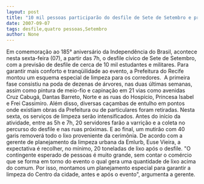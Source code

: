 ```yaml
---
layout: post
title: "10 mil pessoas participarão do desfile de Sete de Setembro e produzirão 20 mil toneladas de lixo"
date: 2007-09-07
tags: desfile,quatro pessoas,Setembro
author: None
---
```

Em comemora&ccedil;&atilde;o ao 185&deg; anivers&aacute;rio da Independ&ecirc;ncia do Brasil, acontece nesta sexta-feira (07), a partir das 7h, o desfile c&iacute;vico de Sete de Setembro, com a previs&atilde;o de desfile de cerca de 10 mil estudantes e militares.
Para garantir mais conforto e tranq&uuml;ilidade ao evento, a Prefeitura do Recife montou um esquema especial de limpeza para os corredores.&nbsp; A primeira fase consistiu na poda de dezenas de &aacute;rvores, nas duas &uacute;ltimas semanas, assim como pintura de meio-fio e capina&ccedil;&atilde;o em 21 vias como avenidas Cruz Cabug&aacute;, Dantas Barreto, Norte e as ruas do Hosp&iacute;cio, Princesa Isabel e Frei Cassimiro. Al&eacute;m disso, diversas ca&ccedil;ambas de entulho em pontos onde existiam obras da Prefeitura ou de particulares foram retiradas.
Nesta sexta, os servi&ccedil;os de limpeza ser&atilde;o intensificados. Antes do in&iacute;cio da atividade, entre as 5h e 7h, 20 servidores far&atilde;o a varri&ccedil;&atilde;o e a coleta no percurso do desfile e nas ruas pr&oacute;ximas. E ao final, um mutir&atilde;o com 40 garis remover&aacute; todo o lixo proveniente da cerim&ocirc;nia.
De acordo com a gerente de planejamento da limpeza urbana da Emlurb, Euse Vieira, a expectativa &eacute; recolher, no m&iacute;nimo, 20 toneladas de lixo ap&oacute;s o desfile. &quot;O contingente esperado de pessoas &eacute; muito grande, sem contar o com&eacute;rcio que se forma em torno do evento o qual gera uma quantidade de lixo acima do comum. Por isso, montamos um planejamento especial para garantir a limpeza do Centro da cidade, antes e ap&oacute;s o evento&quot;, argumenta a gerente. 